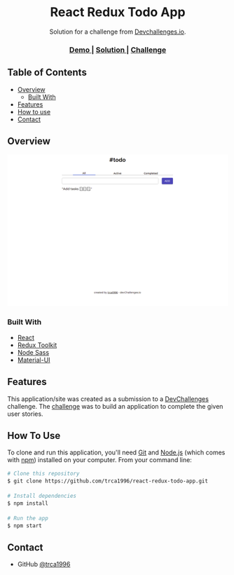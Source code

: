 <h1 align="center">React Redux Todo App</h1>

<div align="center">
   Solution for a challenge from  <a href="http://devchallenges.io" target="_blank">Devchallenges.io</a>.
</div>

<div align="center">
  <h3>
    <a href="https://romantic-blackwell-baeae3.netlify.app/">
      Demo
    </a>
    <span> | </span>
    <a href="https://romantic-blackwell-baeae3.netlify.app/">
      Solution
    </a>
    <span> | </span>
    <a href="https://devchallenges.io/challenges/hH6PbOHBdPm6otzw2De5">
      Challenge
    </a>
  </h3>
</div>

<!-- TABLE OF CONTENTS -->

## Table of Contents

- [Overview](#overview)
  - [Built With](#built-with)
- [Features](#features)
- [How to use](#how-to-use)
- [Contact](#contact)

<!-- OVERVIEW -->

## Overview

![screenshot](https://github.com/trca1996/react-redux-todo-app/blob/master/snapshot.png?raw=true)

### Built With

<!-- This section should list any major frameworks that you built your project using. Here are a few examples.-->

- [React](https://reactjs.org/)
- [Redux Toolkit](https://redux-toolkit.js.org/)
- [Node Sass](https://www.npmjs.com/package/node-sass)
- [Material-UI](https://material-ui.com/)

## Features

<!-- List the features of your application or follow the template. Don't share the figma file here :) -->

This application/site was created as a submission to a [DevChallenges](https://devchallenges.io/challenges) challenge. The [challenge](https://devchallenges.io/challenges/hH6PbOHBdPm6otzw2De5) was to build an application to complete the given user stories.

## How To Use

<!-- Example: -->

To clone and run this application, you'll need [Git](https://git-scm.com) and [Node.js](https://nodejs.org/en/download/) (which comes with [npm](http://npmjs.com)) installed on your computer. From your command line:

```bash
# Clone this repository
$ git clone https://github.com/trca1996/react-redux-todo-app.git

# Install dependencies
$ npm install

# Run the app
$ npm start
```

## Contact

- GitHub [@trca1996](https://github.com/trca1996)
